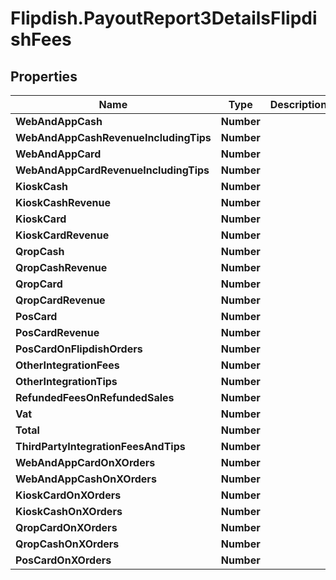 # Flipdish.PayoutReport3DetailsFlipdishFees

## Properties

Name | Type | Description | Notes
------------ | ------------- | ------------- | -------------
**WebAndAppCash** | **Number** |  | [optional] 
**WebAndAppCashRevenueIncludingTips** | **Number** |  | [optional] 
**WebAndAppCard** | **Number** |  | [optional] 
**WebAndAppCardRevenueIncludingTips** | **Number** |  | [optional] 
**KioskCash** | **Number** |  | [optional] 
**KioskCashRevenue** | **Number** |  | [optional] 
**KioskCard** | **Number** |  | [optional] 
**KioskCardRevenue** | **Number** |  | [optional] 
**QropCash** | **Number** |  | [optional] 
**QropCashRevenue** | **Number** |  | [optional] 
**QropCard** | **Number** |  | [optional] 
**QropCardRevenue** | **Number** |  | [optional] 
**PosCard** | **Number** |  | [optional] 
**PosCardRevenue** | **Number** |  | [optional] 
**PosCardOnFlipdishOrders** | **Number** |  | [optional] 
**OtherIntegrationFees** | **Number** |  | [optional] 
**OtherIntegrationTips** | **Number** |  | [optional] 
**RefundedFeesOnRefundedSales** | **Number** |  | [optional] 
**Vat** | **Number** |  | [optional] 
**Total** | **Number** |  | [optional] 
**ThirdPartyIntegrationFeesAndTips** | **Number** |  | [optional] 
**WebAndAppCardOnXOrders** | **Number** |  | [optional] 
**WebAndAppCashOnXOrders** | **Number** |  | [optional] 
**KioskCardOnXOrders** | **Number** |  | [optional] 
**KioskCashOnXOrders** | **Number** |  | [optional] 
**QropCardOnXOrders** | **Number** |  | [optional] 
**QropCashOnXOrders** | **Number** |  | [optional] 
**PosCardOnXOrders** | **Number** |  | [optional] 


